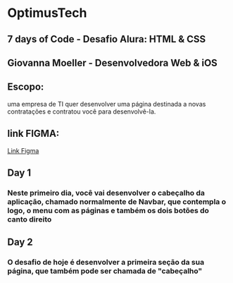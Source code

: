 # OptimusTech
## 7 days of Code - Desafio Alura: HTML & CSS
## Giovanna Moeller - Desenvolvedora Web & iOS

## Escopo:
<p>uma empresa de TI quer desenvolver uma página destinada a novas contratações e contratou você para desenvolvê-la.</p>

## link FIGMA:
<a href="https://www.figma.com/file/eGlBcbC16F0xCVlqGtHxgw/7daysOfCode-HTML-CSS---Bruno?node-id=0%3A9878"> Link Figma</a>

## Day 1
### Neste primeiro dia, você vai desenvolver o cabeçalho da aplicação, chamado normalmente de Navbar, que contempla o logo, o menu com as páginas e também os dois botões do canto direito

## Day 2
### O desafio de hoje é desenvolver a primeira seção da sua página, que também pode ser chamada de "cabeçalho"
